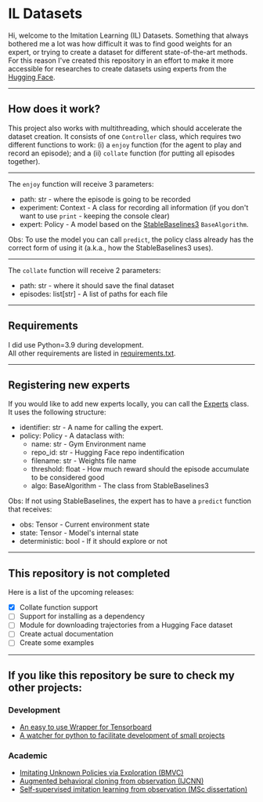 # IL Datasets

Hi, welcome to the Imitation Learning (IL) Datasets.
Something that always bothered me a lot was how difficult it was to find good weights for an expert, or trying to create a dataset for different state-of-the-art methods.
For this reason I've created this repository in an effort to make it more accessible for researches to create datasets using experts from the [Hugging Face](https://huggingface.co/models?pipeline_tag=reinforcement-learning).

--- 
## How does it work?

This project also works with multithreading, which should accelerate the dataset creation.
It consists of one ``Controller`` class, which requires two different functions to work: (i) a ``enjoy`` function (for the agent to play and record an episode); and a (ii) ``collate`` function (for putting all episodes together).

---

The ``enjoy`` function will receive 3 parameters:

* path: str - where the episode is going to be recorded
* experiment: Context - A class for recording all information (if you don't want to use `print` - keeping the console clear)
* expert: Policy - A model based on the [StableBaselines3](https://stable-baselines3.readthedocs.io/en/master/) `BaseAlgorithm`.

Obs: To use the model you can call ``predict``, the policy class already has the correct form of using it (a.k.a., how the StableBaselines3 uses).

---

The ``collate`` function will receive 2 parameters:

* path: str - where it should save the final dataset
* episodes: list\[str\] - A list of paths for each file


---
## Requirements

I did use Python=3.9 during development. \
All other requirements are listed in [requirements.txt](./requirements.txt).

---
## Registering new experts

If you would like to add new experts locally, you can call the [Experts](./utils/experts.py) class. It uses the following structure:

* identifier: str - A name for calling the expert.
* policy: Policy - A dataclass with:
    * name: str - Gym Environment name
    * repo_id: str - Hugging Face repo indentification
    * filename: str - Weights file name
    * threshold: float - How much reward should the episode accumulate to be considered good
    * algo: BaseAlgorithm - The class from StableBaselines3

Obs: If not using StableBaselines, the expert has to have a `predict` function that receives:

* obs: Tensor - Current environment state
* state: Tensor - Model's internal state
* deterministic: bool - If it should explore or not

---
## This repository is not completed

Here is a list of the upcoming releases:

- [x] Collate function support
- [ ] Support for installing as a dependency
- [ ] Module for downloading trajectories from a Hugging Face dataset 
- [ ] Create actual documentation
- [ ] Create some examples

---

## If you like this repository be sure to check my other projects:

### Development
- [An easy to use Wrapper for Tensorboard](https://github.com/NathanGavenski/Tensorboard-Wrapper)
- [A watcher for python to facilitate development of small projects](https://github.com/NathanGavenski/python-watcher)

### Academic
- [Imitating Unknown Policies via Exploration (BMVC)](https://arxiv.org/pdf/2008.05660.pdf)
- [Augmented behavioral cloning from observation (IJCNN)](https://arxiv.org/pdf/2004.13529.pdf)
- [Self-supervised imitation learning from observation (MSc dissertation)](https://repositorio.pucrs.br/dspace/bitstream/10923/17536/1/000500266-Texto%2Bcompleto-0.pdf)

